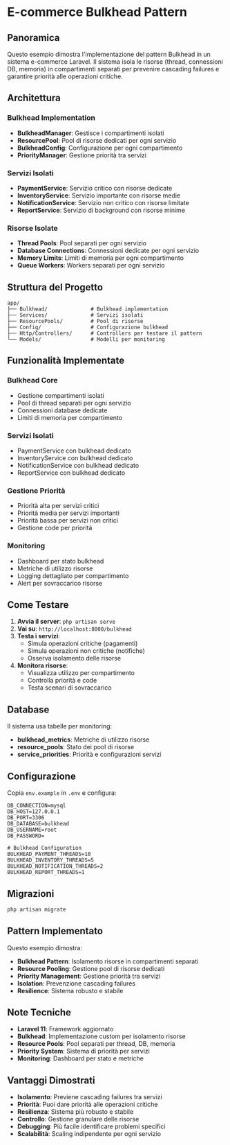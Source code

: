 # E-commerce Bulkhead Pattern

## Panoramica

Questo esempio dimostra l'implementazione del pattern Bulkhead in un sistema e-commerce Laravel. Il sistema isola le risorse (thread, connessioni DB, memoria) in compartimenti separati per prevenire cascading failures e garantire priorità alle operazioni critiche.

## Architettura

### Bulkhead Implementation
- **BulkheadManager**: Gestisce i compartimenti isolati
- **ResourcePool**: Pool di risorse dedicati per ogni servizio
- **BulkheadConfig**: Configurazione per ogni compartimento
- **PriorityManager**: Gestione priorità tra servizi

### Servizi Isolati
- **PaymentService**: Servizio critico con risorse dedicate
- **InventoryService**: Servizio importante con risorse medie
- **NotificationService**: Servizio non critico con risorse limitate
- **ReportService**: Servizio di background con risorse minime

### Risorse Isolate
- **Thread Pools**: Pool separati per ogni servizio
- **Database Connections**: Connessioni dedicate per ogni servizio
- **Memory Limits**: Limiti di memoria per ogni compartimento
- **Queue Workers**: Workers separati per ogni servizio

## Struttura del Progetto

```
app/
├── Bulkhead/              # Bulkhead implementation
├── Services/              # Servizi isolati
├── ResourcePools/         # Pool di risorse
├── Config/                # Configurazione bulkhead
├── Http/Controllers/      # Controllers per testare il pattern
└── Models/                # Modelli per monitoring
```

## Funzionalità Implementate

### Bulkhead Core
-  Gestione compartimenti isolati
-  Pool di thread separati per ogni servizio
-  Connessioni database dedicate
-  Limiti di memoria per compartimento

### Servizi Isolati
-  PaymentService con bulkhead dedicato
-  InventoryService con bulkhead dedicato
-  NotificationService con bulkhead dedicato
-  ReportService con bulkhead dedicato

### Gestione Priorità
-  Priorità alta per servizi critici
-  Priorità media per servizi importanti
-  Priorità bassa per servizi non critici
-  Gestione code per priorità

### Monitoring
-  Dashboard per stato bulkhead
-  Metriche di utilizzo risorse
-  Logging dettagliato per compartimento
-  Alert per sovraccarico risorse

## Come Testare

1. **Avvia il server**: `php artisan serve`
2. **Vai su**: `http://localhost:8000/bulkhead`
3. **Testa i servizi**:
   - Simula operazioni critiche (pagamenti)
   - Simula operazioni non critiche (notifiche)
   - Osserva isolamento delle risorse
4. **Monitora risorse**:
   - Visualizza utilizzo per compartimento
   - Controlla priorità e code
   - Testa scenari di sovraccarico

## Database

Il sistema usa tabelle per monitoring:
- **bulkhead_metrics**: Metriche di utilizzo risorse
- **resource_pools**: Stato dei pool di risorse
- **service_priorities**: Priorità e configurazioni servizi

## Configurazione

Copia `env.example` in `.env` e configura:

```env
DB_CONNECTION=mysql
DB_HOST=127.0.0.1
DB_PORT=3306
DB_DATABASE=bulkhead
DB_USERNAME=root
DB_PASSWORD=

# Bulkhead Configuration
BULKHEAD_PAYMENT_THREADS=10
BULKHEAD_INVENTORY_THREADS=5
BULKHEAD_NOTIFICATION_THREADS=2
BULKHEAD_REPORT_THREADS=1
```

## Migrazioni

```bash
php artisan migrate
```

## Pattern Implementato

Questo esempio dimostra:
- **Bulkhead Pattern**: Isolamento risorse in compartimenti separati
- **Resource Pooling**: Gestione pool di risorse dedicati
- **Priority Management**: Gestione priorità tra servizi
- **Isolation**: Prevenzione cascading failures
- **Resilience**: Sistema robusto e stabile

## Note Tecniche

- **Laravel 11**: Framework aggiornato
- **Bulkhead**: Implementazione custom per isolamento risorse
- **Resource Pools**: Pool separati per thread, DB, memoria
- **Priority System**: Sistema di priorità per servizi
- **Monitoring**: Dashboard per stato e metriche

## Vantaggi Dimostrati

- **Isolamento**: Previene cascading failures tra servizi
- **Priorità**: Puoi dare priorità alle operazioni critiche
- **Resilienza**: Sistema più robusto e stabile
- **Controllo**: Gestione granulare delle risorse
- **Debugging**: Più facile identificare problemi specifici
- **Scalabilità**: Scaling indipendente per ogni servizio
